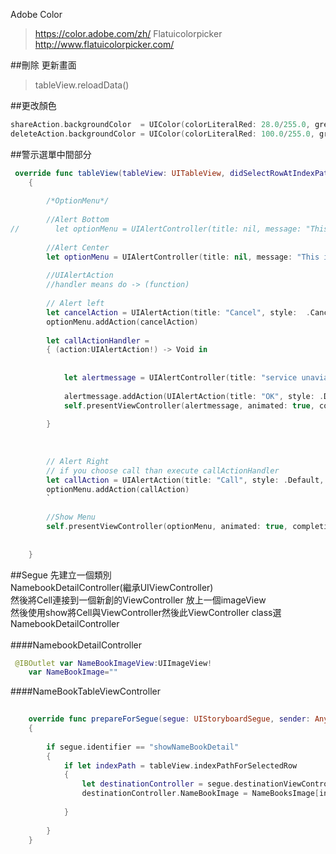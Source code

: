 Adobe Color 
>https://color.adobe.com/zh/
Flatuicolorpicker
>http://www.flatuicolorpicker.com/

##刪除 更新畫面
>tableView.reloadData()

##更改顏色

```swift
shareAction.backgroundColor  = UIColor(colorLiteralRed: 28.0/255.0, green: 165.0/255.0, blue: 253.0/255.0, alpha: 1.0)
deleteAction.backgroundColor = UIColor(colorLiteralRed: 100.0/255.0, green:100.0/255.0, blue: 100.0/255.0, alpha: 1.0)
```

##警示選單中間部分
```swift
 override func tableView(tableView: UITableView, didSelectRowAtIndexPath indexPath: NSIndexPath)
    {
        
        /*OptionMenu*/
    
        //Alert Bottom
//        let optionMenu = UIAlertController(title: nil, message: "This is UIAlertController", preferredStyle:  .ActionSheet)
        
        //Alert Center
        let optionMenu = UIAlertController(title: nil, message: "This is UIAlertController", preferredStyle:  .Alert)
        
        //UIAlertAction
        //handler means do -> (function)
        
        // Alert left
        let cancelAction = UIAlertAction(title: "Cancel", style:  .Cancel, handler: nil)
        optionMenu.addAction(cancelAction)
        
        let callActionHandler =
        { (action:UIAlertAction!) -> Void in
            
            
            let alertmessage = UIAlertController(title: "service unavialable", message: "sorry, this call is not availble yet. Please retry letter", preferredStyle: .Alert)
            
            alertmessage.addAction(UIAlertAction(title: "OK", style: .Default, handler: nil))
            self.presentViewController(alertmessage, animated: true, completion: nil)
        
        }
        
        
        
        // Alert Right 
        // if you choose call than execute callActionHandler
        let callAction = UIAlertAction(title: "Call", style: .Default, handler: callActionHandler)
        optionMenu.addAction(callAction)
        `
        
        //Show Menu
        self.presentViewController(optionMenu, animated: true, completion: nil)
        
        
    }
```

##Segue
先建立一個類別<br>
NamebookDetailController(繼承UIViewController)<br>
然後將Cell連接到一個新創的ViewController 放上一個imageView <br>
然後使用show將Cell與ViewController然後此ViewController class選NamebookDetailController<br>
<br>
####NamebookDetailController

```swift
 @IBOutlet var NameBookImageView:UIImageView!
    var NameBookImage=""

```
####NameBookTableViewController

```swift
 
    override func prepareForSegue(segue: UIStoryboardSegue, sender: AnyObject?)
    {
        
        if segue.identifier == "showNameBookDetail"
        {
            if let indexPath = tableView.indexPathForSelectedRow
            {
                let destinationController = segue.destinationViewController as! NameBookDetailViewController
                destinationController.NameBookImage = NameBooksImage[indexPath.row]
                
            }
            
        }
    }
```
